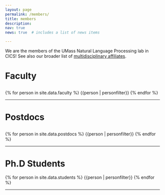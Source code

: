 ```yaml
---
layout: page
permalink: /members/
title: members
description:
nav: true
news: true  # includes a list of news items

---
```

<!-- <article>
    {% if page.news %}
      {% include news.html %}
    {% endif %}
</article> -->

<p>
  We are the members of the UMass Natural Language Processing lab in CICS!  See also our broader list of <a href="../affiliates/">multidisciplinary affiliates</a>.
</p>

<h1 style="padding-bottom:10px">Faculty</h1>

<div class="row">
  {% for person in site.data.faculty %}
    {{person | personfilter}}
  {% endfor %}
</div>


<hr>

<h1 style="padding-bottom:10px">Postdocs</h1>
<div class="row">
  {% for person in site.data.postdocs %}
    {{person | personfilter}}
  {% endfor %}
</div>

<hr>

<h1 stylep="padding-bottom:10px">Ph.D Students</h1>
<div class="row">
  {% for person in site.data.students %}
    {{person | personfilter}}
  {% endfor %}
</div>
<hr>
